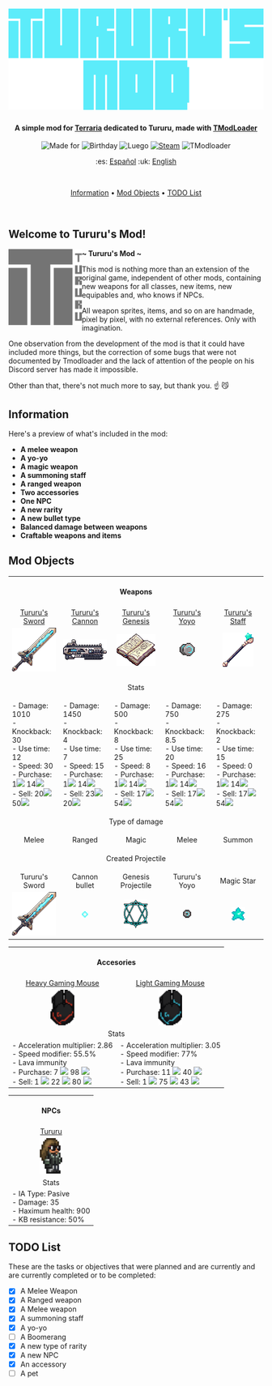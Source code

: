 <!-- Tururu's Mod Banner -->
<h1 align="center">
    <a href="--------">
      <img alt="Tururu's Mod Logo" src="Assets/logoLetters.png" alt="TururusMod" height="200">
    </a>
</h1>

<!-- Project Description -->
<h4 align="center">A simple mod for <a href="https://terraria.org/">Terraria</a> dedicated to Tururu, made with <a href="https://store.steampowered.com/app/1281930/tModLoader/">TModLoader</a></h4>

<!-- Badges -->
<p align="center">
  <img src="https://img.shields.io/badge/Made for-Tururu-blue" alt="Made for">
  <img src="https://img.shields.io/badge/Happy-Bday-blue" alt="Birthday">
  <img src="https://img.shields.io/badge/Pa que-luego digan-blue" alt="Luego">
  <a href="https://steamcommunity.com/sharedfiles/filedetails/?id=3205730693"><img src="https://img.shields.io/badge/Available on-Steam-blue" alt="Steam"></a>
  <img src="https://img.shields.io/badge/Available on-TModLoader-blue" alt="TModloader">
</p>

<p align="center">
	:es: <a href="https://github.com/dpv927/TururusMod/tree/main">Español</a>
	:uk: <a href="#">English</a>
</p><br>

<!-- Poner aqui el video -->
<!-- Poner aqui el video -->

<!-- Quick links -->
<p align="center">
  <a href="#information">Information</a> •
  <a href="#mod-objects">Mod Objects</a> •
  <a href="#todo-list">TODO List</a>
</p><br>

## Welcome to Tururu's Mod!

<a href="--------"><img alt="TururusModLogo2" src="Assets/Logo2.png" height="150" align="left"></a>
<b>~ Tururu's Mod ~</b>

This mod is nothing more than an extension of the original game, independent of other mods,
containing new weapons for all classes, new items, new equipables and, who knows if NPCs.

All weapon sprites, items, and so on are handmade, pixel by pixel,
with no external references. Only with imagination.

One observation from the development of the mod is that it could have included more things, but
the correction of some bugs that were not documented by Tmodloader and the lack of
attention of the people on his Discord server has made it impossible.

Other than that, there's not much more to say, but thank you. :point_up: :smirk_cat:

## Information

Here's a preview of what's included in the mod:

- **A melee weapon**
- **A yo-yo**
- **A magic weapon**
- **A summoning staff**
- **A ranged weapon**
- **Two accessories**
- **One NPC**
- **A new rarity**
- **A new bullet type**
- **Balanced damage between weapons**
- **Craftable weapons and items**

## Mod Objects

<table class="armas">
	<tbody>
		<tr>
			<td  align="center" colspan="5"><h4 align="center">Weapons</h4></td>
		</tr>
		<tr>
            <!-- Names and Links row -->
			<td align="center"><a href="Items/Weapons/Melee/TururusSword.png">Tururu's Sword</a></td>
			<td align="center"><a href="Items/Weapons/Ranged/TururusCannon.cs">Tururu's Cannon</a></td>
			<td align="center"><a href="Items/Weapons/Magic/TururusGenesis.cs">Tururu's Genesis</a></td>
			<td align="center"><a href="Items/Weapons/Magic/TururusGenesis.cs">Tururu's Yoyo</a></td>
			<td align="center"><a href="Items/Weapons//Summon/TururusStaff.cs">Tururu's Staff</a></td>
		</tr>
		<tr>
            <!-- Images row -->
			<td align="center"><img src='Items/Weapons/Melee/TururusSword.png'></td>
			<td align="center"><img src="Items/Weapons/Ranged/TururusCannon.png"></td>
			<td align="center"><img src="Items/Weapons/Magic/TururusGenesis.png"></td>
			<td align="center"><img src="Items/Weapons/Melee/TururusYoyo.png"></td>
			<td align="center"><img src="Items/Weapons/Summon/TururusStaff.png"></td>
		</tr>
		<tr>
            <td  align="center" colspan="5"><p align="center">Stats</p></td>
		</tr>
		<tr>
            <!-- Stats row -->
            <td> 
				<!-- Tururus Sword  -->
                - Damage: 1010<br>
                - Knockback: 30 <br>
                - Use time: 12 <br>
                - Speed: 30 <br>
                - Purchase: 1<img src="https://static.wikia.nocookie.net/terraria_gamepedia/images/b/b0/Gold_Coin.gif/revision/latest?cb=20150713204755&format=original"> 14<img src="https://static.wikia.nocookie.net/terraria_gamepedia/images/c/cf/Silver_Coin.gif/revision/latest?cb=20150713204034&format=original"><br>
				- Sell: 20<img src="https://static.wikia.nocookie.net/terraria_gamepedia/images/c/cf/Silver_Coin.gif/revision/latest?cb=20150713204034&format=original"> 50<img src="https://static.wikia.nocookie.net/terraria_gamepedia/images/8/8f/Copper_Coin.gif/revision/latest?cb=20150703190535&format=original">
            </td>
			<td> 
				<!-- Tururus Cannon  -->
                - Damage: 1450<br>
                - Knockback: 4 <br>
                - Use time: 7 <br>
                - Speed: 15 <br>
                - Purchase: 1<img src="https://static.wikia.nocookie.net/terraria_gamepedia/images/b/b0/Gold_Coin.gif/revision/latest?cb=20150713204755&format=original"> 14<img src="https://static.wikia.nocookie.net/terraria_gamepedia/images/c/cf/Silver_Coin.gif/revision/latest?cb=20150713204034&format=original"><br>
				- Sell: 23<img src="https://static.wikia.nocookie.net/terraria_gamepedia/images/c/cf/Silver_Coin.gif/revision/latest?cb=20150713204034&format=original"> 20<img src="https://static.wikia.nocookie.net/terraria_gamepedia/images/8/8f/Copper_Coin.gif/revision/latest?cb=20150703190535&format=original">
            </td>
			<td>
				<!-- Tururus Genesis  -->
                - Damage: 500<br>
                - Knockback: 8 <br>
                - Use time: 25 <br>
                - Speed: 8 <br>
               	- Purchase: 1<img src="https://static.wikia.nocookie.net/terraria_gamepedia/images/b/b0/Gold_Coin.gif/revision/latest?cb=20150713204755&format=original"> 14<img src="https://static.wikia.nocookie.net/terraria_gamepedia/images/c/cf/Silver_Coin.gif/revision/latest?cb=20150713204034&format=original"><br>
				- Sell: 17<img src="https://static.wikia.nocookie.net/terraria_gamepedia/images/c/cf/Silver_Coin.gif/revision/latest?cb=20150713204034&format=original"> 54<img src="https://static.wikia.nocookie.net/terraria_gamepedia/images/8/8f/Copper_Coin.gif/revision/latest?cb=20150703190535&format=original">
            </td>
			<td> 
				<!-- Tururus Yoyo  -->
                - Damage: 750<br>
                - Knockback: 8.5 <br>
                - Use time: 20 <br>
                - Speed: 16 <br>
                - Purchase: 1<img src="https://static.wikia.nocookie.net/terraria_gamepedia/images/b/b0/Gold_Coin.gif/revision/latest?cb=20150713204755&format=original"> 14<img src="https://static.wikia.nocookie.net/terraria_gamepedia/images/c/cf/Silver_Coin.gif/revision/latest?cb=20150713204034&format=original"><br>
				- Sell: 17<img src="https://static.wikia.nocookie.net/terraria_gamepedia/images/c/cf/Silver_Coin.gif/revision/latest?cb=20150713204034&format=original"> 54<img src="https://static.wikia.nocookie.net/terraria_gamepedia/images/8/8f/Copper_Coin.gif/revision/latest?cb=20150703190535&format=original">
            </td>
			<td> 
				<!-- Tururus Staff  -->
                - Damage: 275<br>
                - Knockback: 2 <br>
                - Use time: 15 <br>
                - Speed: 0 <br>
                - Purchase: 1<img src="https://static.wikia.nocookie.net/terraria_gamepedia/images/b/b0/Gold_Coin.gif/revision/latest?cb=20150713204755&format=original"> 14<img src="https://static.wikia.nocookie.net/terraria_gamepedia/images/c/cf/Silver_Coin.gif/revision/latest?cb=20150713204034&format=original"><br>
				- Sell: 17<img src="https://static.wikia.nocookie.net/terraria_gamepedia/images/c/cf/Silver_Coin.gif/revision/latest?cb=20150713204034&format=original"> 54<img src="https://static.wikia.nocookie.net/terraria_gamepedia/images/8/8f/Copper_Coin.gif/revision/latest?cb=20150703190535&format=original">
            </td>
		</tr>
		<tr>
			<td  align="center" colspan="5"><p align="center">Type of damage</p></td>
		</tr>
		<tr>
			<!-- Type de dano row -->
			<td align="center">Melee</td>
			<td align="center">Ranged</td>
			<td align="center">Magic</td>
			<td align="center">Melee</td>
			<td align="center">Summon</td>
		</tr>
		<tr>
			<td  align="center" colspan="5"><p align="center">Created Projectile</p></td>
		</tr>
        <tr>
            <!-- Projectiles row -->
			<td align="center">Tururu's Sword</td>
			<td align="center">Cannon bullet</td>
			<td align="center">Genesis Projectile</td>
			<td align="center">Tururu's Yoyo</td>
			<td align="center">Magic Star</td>
		</tr>
		<tr>
            <!-- Images row -->
			<td align="center"><img src='Projectiles/Melee/TururusSwordProjectile.png'></td>
			<td align="center"><img src='Projectiles/Ranged/TururusCannonProjectile.png'></td>
			<td align="center"><img src='Projectiles/Magic/TururusGenesisProjectile.png'></td>
			<td align="center"><img src='Projectiles/Melee/TururusYoyoProjectile.png'></td>
			<td align="center"><img src='Assets/MagicStar_example.png'></td>
		</tr>
	</tbody>
</table>

<table class="accesorios">
	<tbody>
		<tr><td  colspan="2" align="center"><h4>Accesories</h4></td></tr>
		<tr>
			<td  align="center"><a href="Items/Accessories/HeavyGamingMouse.cs">Heavy Gaming Mouse</a></td>
			<td  align="center"><a href="Items/Accessories/LightGamingMouse.cs">Light Gaming Mouse</a></td>
		</tr>
		<tr>
			<td  align="center"><img src="Items/Accessories/HeavyGamingMouse.png" height="70px"></td>
			<td  align="center"><img src="Items/Accessories/LightGamingMouse.png" height="70px"></td>
		</tr>
		<tr>
			<td colspan="2" align="center">Stats</td>
		</tr>
		<tr>
			<td>
                - Acceleration multiplier: 2.86<br>
                - Speed modifier: 55.5%<br>
				- Lava immunity<br>
				- Purchase: 7 <img src="https://static.wikia.nocookie.net/terraria_gamepedia/images/b/b0/Gold_Coin.gif/revision/latest?cb=20150713204755&format=original"> 98 <img src="https://static.wikia.nocookie.net/terraria_gamepedia/images/c/cf/Silver_Coin.gif/revision/latest?cb=20150713204034&format=original"><br>
				- Sell: 1 <img src="https://static.wikia.nocookie.net/terraria_gamepedia/images/b/b0/Gold_Coin.gif/revision/latest?cb=20150713204755&format=original"> 22 <img src="https://static.wikia.nocookie.net/terraria_gamepedia/images/c/cf/Silver_Coin.gif/revision/latest?cb=20150713204034&format=original"> 80 <img src="https://static.wikia.nocookie.net/terraria_gamepedia/images/8/8f/Copper_Coin.gif/revision/latest?cb=20150703190535&format=original">
            </td>
			<td>
                - Acceleration multiplier: 3.05<br>
                - Speed modifier: 77%<br>
				- Lava immunity<br>
				- Purchase: 11 <img src="https://static.wikia.nocookie.net/terraria_gamepedia/images/b/b0/Gold_Coin.gif/revision/latest?cb=20150713204755&format=original"> 40 <img src="https://static.wikia.nocookie.net/terraria_gamepedia/images/c/cf/Silver_Coin.gif/revision/latest?cb=20150713204034&format=original"><br>
				- Sell: 1 <img src="https://static.wikia.nocookie.net/terraria_gamepedia/images/b/b0/Gold_Coin.gif/revision/latest?cb=20150713204755&format=original"> 75 <img src="https://static.wikia.nocookie.net/terraria_gamepedia/images/c/cf/Silver_Coin.gif/revision/latest?cb=20150713204034&format=original"> 43 <img src="https://static.wikia.nocookie.net/terraria_gamepedia/images/8/8f/Copper_Coin.gif/revision/latest?cb=20150703190535&format=original">
            </td>
		</tr>
	</tbody>
</table>

<table class="NPCs">
	<tbody>
		<tr><td align="center"><h4>NPCs</h4></td></tr>
		<tr><td align="center"><a href="Assets//Tururu.cs">Tururu</a></td></tr>
		<tr><td align="center"><img src="Assets/Tururu_example.png" height="70px"></td></tr>
		<tr><td align="center">Stats</td></tr>
		<tr>
			<td>
                - IA Type: Pasive<br>
                - Damage: 35<br>
                - Haximum health: 900<br>
                - KB resistance: 50%<br>
            </td>
		</tr>
	</tbody>
</table>

## TODO List

These are the tasks or objectives that were planned and are currently 
and are currently completed or to be completed:

- [X] A Melee Weapon
- [X] A Ranged weapon 
- [X] A Melee weapon
- [X] A summoning staff
- [X] A yo-yo
- [ ] A Boomerang
- [X] A new type of rarity
- [X] A new NPC
- [X] An accessory
- [ ] A pet
